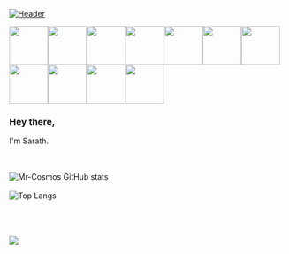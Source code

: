 [![Header](https://raw.githubusercontent.com/Mr-Cosmos/Mr-Cosmos/main/black-hole-by-kurzgesagt-2-3840%C3%972160.jpg)]()
<!--
**Mr-Cosmos/Mr-Cosmos** is a ✨ _special_ ✨ repository because its `README.md` (this file) appears on your GitHub profile.

Here are some ideas to get you started:

- 🔭 I’m currently working on ...
- 🌱 I’m currently learning ...
- 👯 I’m looking to collaborate on ...
- 🤔 I’m looking for help with ...
- 💬 Ask me about ...
- 📫 How to reach me: ...
- 😄 Pronouns: ...
- ⚡ Fun fact: ...
-->
<img src="https://media4.giphy.com/media/rYbjgltjQzyYueGHnT/giphy.gif" width="70px" height="70px"><img src="https://media4.giphy.com/media/rYbjgltjQzyYueGHnT/giphy.gif" width="70px" height="70px"><img src="https://media4.giphy.com/media/rYbjgltjQzyYueGHnT/giphy.gif" width="70px" height="70px"><img src="https://media4.giphy.com/media/rYbjgltjQzyYueGHnT/giphy.gif" width="70px" height="70px"><img src="https://media4.giphy.com/media/rYbjgltjQzyYueGHnT/giphy.gif" width="70px" height="70px"><img src="https://media4.giphy.com/media/rYbjgltjQzyYueGHnT/giphy.gif" width="70px" height="70px"><img src="https://media4.giphy.com/media/rYbjgltjQzyYueGHnT/giphy.gif" width="70px" height="70px"><img src="https://media4.giphy.com/media/rYbjgltjQzyYueGHnT/giphy.gif" width="70px" height="70px"><img src="https://media4.giphy.com/media/rYbjgltjQzyYueGHnT/giphy.gif" width="70px" height="70px"><img src="https://media4.giphy.com/media/rYbjgltjQzyYueGHnT/giphy.gif" width="70px" height="70px"><img src="https://media4.giphy.com/media/rYbjgltjQzyYueGHnT/giphy.gif" width="70px" height="70px">

<h3><b>Hey there,</b></h3>
I'm Sarath.

<br><br>
![Mr-Cosmos GitHub stats](https://github-readme-stats.vercel.app/api?username=sarath11kb&theme=synthwave&show_icons=true&custom_title=Mr.%20Cosmos%20Github%20Stats)
<br><br>
![Top Langs](https://github-readme-stats.vercel.app/api/top-langs/?username=sarath11kb&layout=compact&theme=synthwave)

<br>
<br>
<br>
<img src="https://media1.giphy.com/media/v1.Y2lkPTc5MGI3NjExd256b212MGV6MmhzcWlqZDFmdWliMjM4MXNkaTR4NXZjNmxxOTY1ayZlcD12MV9pbnRlcm5hbF9naWZfYnlfaWQmY3Q9cw/QWRTFvymri1XABdEFA/giphy.gif">
